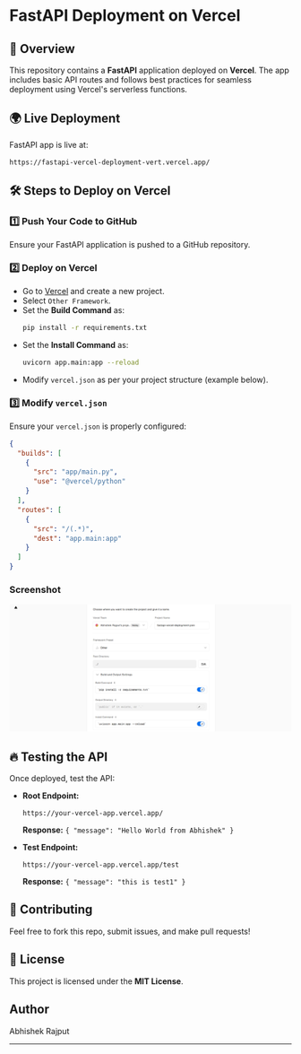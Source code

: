# FastAPI Deployment on Vercel

## 🚀 Overview
This repository contains a **FastAPI** application deployed on **Vercel**. The app includes basic API routes and follows best practices for seamless deployment using Vercel's serverless functions.

## 🌍 Live Deployment
FastAPI app is live at:
```
https://fastapi-vercel-deployment-vert.vercel.app/
```

## 🛠️ Steps to Deploy on Vercel

### 1️⃣ **Push Your Code to GitHub**
Ensure your FastAPI application is pushed to a GitHub repository.

### 2️⃣ **Deploy on Vercel**
- Go to [Vercel](https://vercel.com/) and create a new project.
- Select `Other Framework`.
- Set the **Build Command** as:
  ```sh
  pip install -r requirements.txt
  ```
- Set the **Install Command** as:
  ```sh
  uvicorn app.main:app --reload
  ```
- Modify `vercel.json` as per your project structure (example below).

### 3️⃣ **Modify `vercel.json`**
Ensure your `vercel.json` is properly configured:
```json
{
  "builds": [
    {
      "src": "app/main.py",
      "use": "@vercel/python"
    }
  ],
  "routes": [
    {
      "src": "/(.*)",
      "dest": "app.main:app"
    }
  ]
}
```
### Screenshot

![](VercelImg.png)

## 🔥 Testing the API
Once deployed, test the API:
- **Root Endpoint:**
  ```
  https://your-vercel-app.vercel.app/
  ```
  **Response:** `{ "message": "Hello World from Abhishek" }`

- **Test Endpoint:**
  ```
  https://your-vercel-app.vercel.app/test
  ```
  **Response:** `{ "message": "this is test1" }`

## 🤝 Contributing
Feel free to fork this repo, submit issues, and make pull requests!

## 📜 License
This project is licensed under the **MIT License**.

## Author
Abhishek Rajput

---

